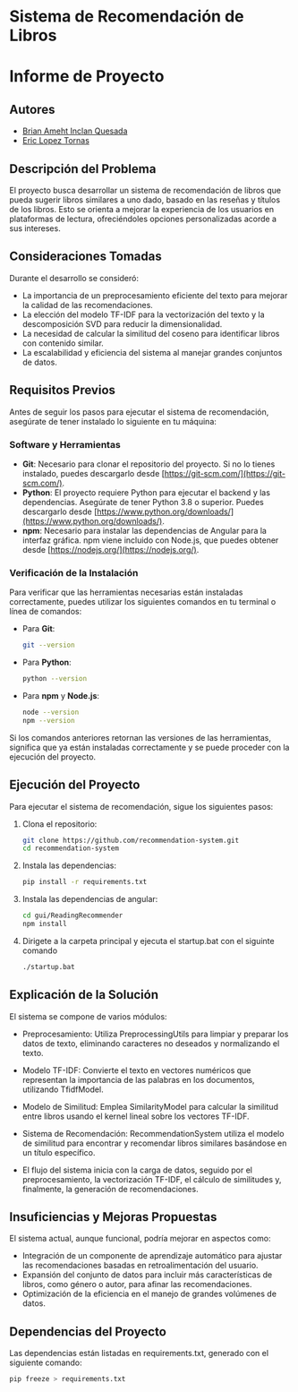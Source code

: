 # Sistema de Recomendación de Libros

# Informe de Proyecto

## Autores

- [Brian Ameht Inclan Quesada](https://github.com/Usytwm)
- [Eric Lopez Tornas](https://github.com/EricTornas)

## Descripción del Problema

El proyecto busca desarrollar un sistema de recomendación de libros que pueda sugerir libros similares a uno dado, basado en las reseñas y títulos de los libros. Esto se orienta a mejorar la experiencia de los usuarios en plataformas de lectura, ofreciéndoles opciones personalizadas acorde a sus intereses.

## Consideraciones Tomadas

Durante el desarrollo se consideró:

- La importancia de un preprocesamiento eficiente del texto para mejorar la calidad de las recomendaciones.
- La elección del modelo TF-IDF para la vectorización del texto y la descomposición SVD para reducir la dimensionalidad.
- La necesidad de calcular la similitud del coseno para identificar libros con contenido similar.
- La escalabilidad y eficiencia del sistema al manejar grandes conjuntos de datos.

## Requisitos Previos

Antes de seguir los pasos para ejecutar el sistema de recomendación, asegúrate de tener instalado lo siguiente en tu máquina:

### Software y Herramientas

- **Git**: Necesario para clonar el repositorio del proyecto. Si no lo tienes instalado, puedes descargarlo desde [https://git-scm.com/](https://git-scm.com/).
- **Python**: El proyecto requiere Python para ejecutar el backend y las dependencias. Asegúrate de tener Python 3.8 o superior. Puedes descargarlo desde [https://www.python.org/downloads/](https://www.python.org/downloads/).
- **npm**: Necesario para instalar las dependencias de Angular para la interfaz gráfica. npm viene incluido con Node.js, que puedes obtener desde [https://nodejs.org/](https://nodejs.org/).

### Verificación de la Instalación

Para verificar que las herramientas necesarias están instaladas correctamente, puedes utilizar los siguientes comandos en tu terminal o línea de comandos:

- Para **Git**:

  ```bash
  git --version
  ```

- Para **Python**:

  ```bash
  python --version
  ```

- Para **npm** y **Node.js**:

  ```bash
  node --version
  npm --version
  ```

Si los comandos anteriores retornan las versiones de las herramientas, significa que ya están instaladas correctamente y se puede proceder con la ejecución del proyecto.

## Ejecución del Proyecto

Para ejecutar el sistema de recomendación, sigue los siguientes pasos:

1. Clona el repositorio:
   ```bash
   git clone https://github.com/recommendation-system.git
   cd recommendation-system
   ```
2. Instala las dependencias:
   ```bash
   pip install -r requirements.txt
   ```
3. Instala las dependencias de angular:

   ```bash
   cd gui/ReadingRecommender
   npm install
   ```

4. Dirigete a la carpeta principal y ejecuta el startup.bat con el siguinte comando
   ```bash
   ./startup.bat
   ```

## Explicación de la Solución

El sistema se compone de varios módulos:

- Preprocesamiento: Utiliza PreprocessingUtils para limpiar y preparar los datos de texto, eliminando caracteres no deseados y normalizando el texto.

- Modelo TF-IDF: Convierte el texto en vectores numéricos que representan la importancia de las palabras en los documentos, utilizando TfidfModel.

- Modelo de Similitud: Emplea SimilarityModel para calcular la similitud entre libros usando el kernel lineal sobre los vectores TF-IDF.

- Sistema de Recomendación: RecommendationSystem utiliza el modelo de similitud para encontrar y recomendar libros similares basándose en un título específico.

- El flujo del sistema inicia con la carga de datos, seguido por el preprocesamiento, la vectorización TF-IDF, el cálculo de similitudes y, finalmente, la generación de recomendaciones.

## Insuficiencias y Mejoras Propuestas

El sistema actual, aunque funcional, podría mejorar en aspectos como:

- Integración de un componente de aprendizaje automático para ajustar las recomendaciones basadas en retroalimentación del usuario.
- Expansión del conjunto de datos para incluir más características de libros, como género o autor, para afinar las recomendaciones.
- Optimización de la eficiencia en el manejo de grandes volúmenes de datos.

## Dependencias del Proyecto

Las dependencias están listadas en requirements.txt, generado con el siguiente comando:

```bash
pip freeze > requirements.txt
```
